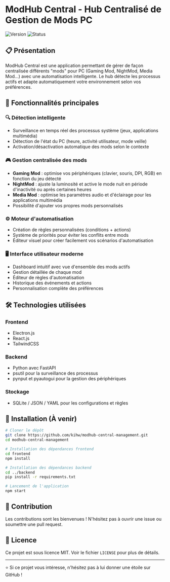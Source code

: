 # ModHub Central - Hub Centralisé de Gestion de Mods PC

![Version](https://img.shields.io/badge/version-0.1.0-blue)
![Status](https://img.shields.io/badge/status-en%20développement-yellow)

## 📋 Présentation

ModHub Central est une application permettant de gérer de façon centralisée différents "mods" pour PC (Gaming Mod, NightMod, Media Mod...) avec une automatisation intelligente. Le hub détecte les processus actifs et adapte automatiquement votre environnement selon vos préférences.

## 🚀 Fonctionnalités principales

### 🔍 Détection intelligente
- Surveillance en temps réel des processus système (jeux, applications multimédia)
- Détection de l'état du PC (heure, activité utilisateur, mode veille)
- Activation/désactivation automatique des mods selon le contexte

### 🎮 Gestion centralisée des mods
- **Gaming Mod** : optimise vos périphériques (clavier, souris, DPI, RGB) en fonction du jeu détecté
- **NightMod** : ajuste la luminosité et active le mode nuit en période d'inactivité ou après certaines heures
- **Media Mod** : optimise les paramètres audio et d'éclairage pour les applications multimédia
- Possibilité d'ajouter vos propres mods personnalisés

### ⚙️ Moteur d'automatisation
- Création de règles personnalisées (conditions + actions)
- Système de priorités pour éviter les conflits entre mods
- Éditeur visuel pour créer facilement vos scénarios d'automatisation

### 🖥️ Interface utilisateur moderne
- Dashboard intuitif avec vue d'ensemble des mods actifs
- Gestion détaillée de chaque mod
- Éditeur de règles d'automatisation
- Historique des événements et actions
- Personnalisation complète des préférences

## 🛠️ Technologies utilisées

### Frontend
- Electron.js
- React.js
- TailwindCSS

### Backend
- Python avec FastAPI
- psutil pour la surveillance des processus
- pynput et pyautogui pour la gestion des périphériques

### Stockage
- SQLite / JSON / YAML pour les configurations et règles

## 🔧 Installation (À venir)

```bash
# Cloner le dépôt
git clone https://github.com/kihw/modhub-central-management.git
cd modhub-central-management

# Installation des dépendances frontend
cd frontend
npm install

# Installation des dépendances backend
cd ../backend
pip install -r requirements.txt

# Lancement de l'application
npm start
```

## 📝 Contribution

Les contributions sont les bienvenues ! N'hésitez pas à ouvrir une issue ou soumettre une pull request.

## 📜 Licence

Ce projet est sous licence MIT. Voir le fichier `LICENSE` pour plus de détails.

---

⭐ Si ce projet vous intéresse, n'hésitez pas à lui donner une étoile sur GitHub !